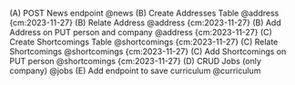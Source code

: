 
(A) POST News endpoint @news
(B) Create Addresses Table @address {cm:2023-11-27}
(B) Relate Address @address {cm:2023-11-27}
(B) Add Address on PUT person and company @address {cm:2023-11-27}
(C) Create Shortcomings Table @shortcomings {cm:2023-11-27}
(C) Relate Shortcomings @shortcomings {cm:2023-11-27}
(C) Add Shortcomings on PUT person @shortcomings {cm:2023-11-27}
(D) CRUD Jobs (only company) @jobs
(E) Add endpoint to save curriculum @curriculum
